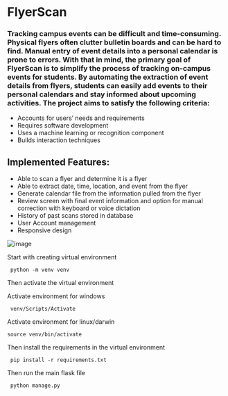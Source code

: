 # FlyerScan
### Tracking campus events can be difficult and time-consuming. Physical flyers often clutter bulletin boards and can be hard to find. Manual entry of event details into a personal calendar is prone to errors. With that in mind, the primary goal of FlyerScan is to simplify the process of tracking on-campus events for students. By automating the extraction of event details from flyers, students can easily add events to their personal calendars and stay informed about upcoming activities. The project aims to satisfy the following criteria:

- Accounts for users’ needs and requirements
- Requires software development
- Uses a machine learning or recognition component
- Builds interaction techniques

## Implemented Features:
- Able to scan a flyer and determine it is a flyer
- Able to extract date, time, location, and event from the flyer
- Generate calendar file from the information pulled from the flyer
- Review screen with final event information and option for manual correction with keyboard or voice dictation
- History of past scans stored in database
- User Account management
- Responsive design
    
![image](https://user-images.githubusercontent.com/15605897/236645311-38cfe081-1bd1-4214-b88f-433b0f6bd41f.png)



Start with creating virtual environment

~~~
 python -m venv venv
~~~

Then activate the virtual environment

Activate environment for windows
~~~
 venv/Scripts/Activate
~~~
Activate environment for linux/darwin
~~~
source venv/bin/activate
~~~

Then install the requirements in the virtual environment 

~~~
 pip install -r requirements.txt
~~~

Then run the main flask file

~~~
 python manage.py 
~~~

